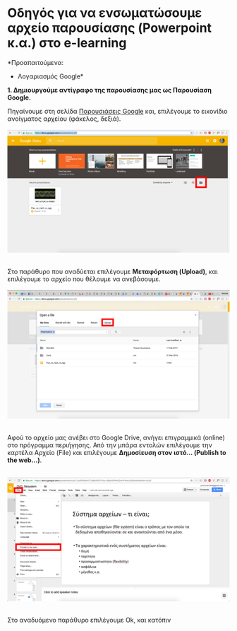 # Οδηγός για να ενσωματώσουμε αρχείο παρουσίασης (Powerpoint κ.α.) στο e-learning
*Προαπαιτούμενα:
- Λογαριασμός Google*

**1. Δημιουργούμε αντίγραφο της παρουσίασης μας ως Παρουσίαση Google.** </p>

Πηγαίνουμε στη σελίδα [Παρουσιάσεις Google](https://docs.google.com/presentation/u/0/) και, επιλέγουμε το εικονίδιο ανοίγματος αρχείου (φάκελος, δεξιά). <br><br>
![1](https://github.com/vannes1312/tutorial/blob/master/1.png) <br><br>

Στο παράθυρο που αναδύεται επιλέγουμε **Μεταφόρτωση (Upload)**, και επιλέγουμε το αρχείο που θέλουμε να ανεβάσουμε.
<br><br>
![2](https://github.com/vannes1312/tutorial/blob/master/2.png) <br><br>

Αφού το αρχείο μας ανέβει στο Google Drive, ανήγει επιγραμμικά (online) στο πρόγραμμα περιήγησης. Από την μπάρα εντολών επιλέγουμε την καρτέλα Αρχείο (File) και επιλέγουμε **Δημοσίευση στον ιστό... (Publish to the web...)**. <br><br>

![3](https://github.com/vannes1312/tutorial/blob/master/3.png) <br><br>

Στο αναδυόμενο παράθυρο επιλέγουμε Ok, και κατόπιν 

